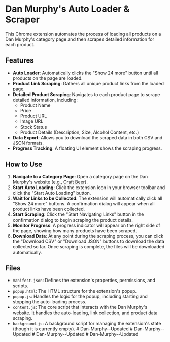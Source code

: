 
# Dan Murphy's Auto Loader & Scraper

This Chrome extension automates the process of loading all products on a Dan Murphy's category page and then scrapes detailed information for each product.

## Features

- **Auto Loader**: Automatically clicks the "Show 24 more" button until all products on the page are loaded.
- **Product Link Scraping**: Gathers all unique product links from the loaded page.
- **Detailed Product Scraping**: Navigates to each product page to scrape detailed information, including:
  - Product Name
  - Price
  - Product URL
  - Image URL
  - Stock Status
  - Product Details (Description, Size, Alcohol Content, etc.)
- **Data Export**: Allows you to download the scraped data in both CSV and JSON formats.
- **Progress Tracking**: A floating UI element shows the scraping progress.

## How to Use

1. **Navigate to a Category Page**: Open a category page on the Dan Murphy's website (e.g., [Craft Beer](https://www.danmurphys.com.au/beer/craft-beer)).
2. **Start Auto Loading**: Click the extension icon in your browser toolbar and click the "Start Auto Loading" button.
3. **Wait for Links to be Collected**: The extension will automatically click all "Show 24 more" buttons. A confirmation dialog will appear when all product links have been collected.
4. **Start Scraping**: Click the "Start Navigating Links" button in the confirmation dialog to begin scraping the product details.
5. **Monitor Progress**: A progress indicator will appear on the right side of the page, showing how many products have been scraped.
6. **Download Data**: At any point during the scraping process, you can click the "Download CSV" or "Download JSON" buttons to download the data collected so far. Once scraping is complete, the files will be downloaded automatically.

## Files

- `manifest.json`: Defines the extension's properties, permissions, and scripts.
- `popup.html`: The HTML structure for the extension's popup.
- `popup.js`: Handles the logic for the popup, including starting and stopping the auto-loading process.
- `content.js`: The core script that interacts with the Dan Murphy's website. It handles the auto-loading, link collection, and product data scraping.
- `background.js`: A background script for managing the extension's state (though it is currently empty). #   D a n - M u r p h y - - U p d a t e d  
 #   D a n - M u r p h y - - U p d a t e d  
 #   D a n - M u r p h y - - U p d a t e d  
 #   D a n - M u r p h y - - U p d a t e d  
 